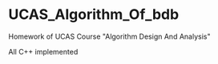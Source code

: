 # UCAS_Algorithm_Of_bdb
Homework of UCAS Course "Algorithm Design And Analysis"

All C++ implemented
